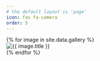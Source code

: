 ```yaml
---
# the default layout is 'page'
icon: fas fa-camera
order: 5
---
```

<script src="https://cdnjs.cloudflare.com/ajax/libs/masonry/4.2.2/masonry.pkgd.min.js"></script>
<script src="https://cdnjs.cloudflare.com/ajax/libs/imagesloaded/4.1.4/imagesloaded.pkgd.min.js"></script>

<script>
document.addEventListener('DOMContentLoaded', function() {
  var elem = document.querySelector('#gallery');
  var msnry = new Masonry(elem, {
    itemSelector: '.gallery-item',
    gutter: 16
  });
});
</script>

<style>
    .gallery {
  margin: 0 auto;
}

.gallery-item {
  width: 250px; /* This should match the columnWidth in Masonry options if set */
}
</style>

<div id="gallery" class="gallery">
  {% for image in site.data.gallery %}
    <div class="gallery-item">
      <img src="{{ image.url }}" alt="{{ image.title }}" />
    </div>
  {% endfor %}
</div>

<script>
window.addEventListener('load', function() {
  var elem = document.querySelector('#gallery');
  var msnry = new Masonry(elem, {
    itemSelector: '.gallery-item',
    gutter: 16
  });
});
</script>

<!--- > Add Markdown syntax content to file `_tabs/about.md`{: .filepath } and it will show up on this page.
{: .prompt-tip } --->

